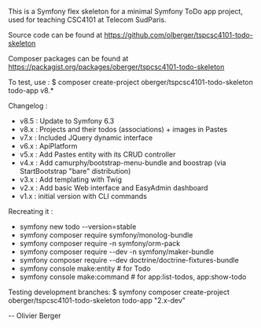 This is a Symfony flex skeleton for a minimal Symfony ToDo app
project, used for teaching CSC4101 at Telecom SudParis.

Source code can be found at
https://github.com/olberger/tspcsc4101-todo-skeleton

Composer packages can be found at
https://packagist.org/packages/oberger/tspcsc4101-todo-skeleton

To test, use :
 $ composer create-project oberger/tspcsc4101-todo-skeleton todo-app v8.*

Changelog :
 - v8.5 : Update to Symfony 6.3
 - v8.x : Projects and their todos (associations) + images in Pastes
 - v7.x : Included JQuery dynamic interface
 - v6.x : ApiPlatform
 - v5.x : Add Pastes entity with its CRUD controller
 - v4.x : Add camurphy/bootstrap-menu-bundle and boostrap (via
          StartBootstrap "bare" distribution)
 - v3.x : Add templating with Twig
 - v2.x : Add basic Web interface and EasyAdmin dashboard
 - v1.x : initial version with CLI commands
 
Recreating it :
 - symfony new todo --version=stable
 - symfony composer require symfony/monolog-bundle
 - symfony composer require -n symfony/orm-pack
 - symfony composer require --dev -n symfony/maker-bundle
 - symfony composer require --dev doctrine/doctrine-fixtures-bundle
 - symfony console make:entity # for Todo
 - symfony console make:command # for app:list-todos, app:show-todo

Testing development branches:
 $ symfony composer create-project oberger/tspcsc4101-todo-skeleton todo-app "2.x-dev"

-- Olivier Berger
